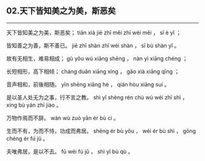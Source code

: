 ## 02.天下皆知美之为美，斯恶矣
---


<ruby><rbc><rb> 天下皆知美之为美，斯恶矣； </rb></rbc>
  <rtc><rt> tiān  xià  jiē  zhī  měi  zhī  wèi  měi ， sī  è  yǐ ；</rt></rtc>
</ruby>

<ruby><rbc><rb> 皆知善之为善，斯不善已。 </rb></rbc>
  <rtc><rt> jiē  zhī  shàn  zhī  wéi  shàn ， sī  bù  shàn  yǐ 。</rt></rtc>
</ruby>

<ruby><rbc><rb> 故有无相生，难易相成； </rb></rbc>
  <rtc><rt> gù  yǒu  wú  xiāng  shēng ， nàn  yì  xiāng  chéng ；</rt></rtc>
</ruby>

<ruby><rbc><rb> 长短相形，高下相倾； </rb></rbc>
  <rtc><rt> cháng  duǎn  xiāng  xíng ， gāo  xià  xiāng  qīng ；</rt></rtc>
</ruby>

<ruby><rbc><rb> 音声相和，前後相随。 </rb></rbc>
  <rtc><rt> yīn  shēng  xiāng  hè ， qián  hòu  xiāng  suí 。</rt></rtc>
</ruby>

<ruby><rbc><rb> 是以圣人处无为之事，行不言之教。 </rb></rbc>
  <rtc><rt> shì  yǐ  shèng  rén  chù  wú  wéi  zhī  shì ， xíng  bù  yán  zhī  jiào 。</rt></rtc>
</ruby>

<ruby><rbc><rb> 万物作焉而不辞。 </rb></rbc>
  <rtc><rt> wàn  wù  zuò  yān  ér  bù  cí 。</rt></rtc>
</ruby>

<ruby><rbc><rb> 生而不有，为而不恃，功成而弗居。 </rb></rbc>
  <rtc><rt> shēng  ér  bù  yǒu ， wéi  ér  bù  shì ， gōng  chéng  ér  fú  jū 。</rt></rtc>
</ruby>

<ruby><rbc><rb> 夫唯弗居，是以不去。 </rb></rbc>
  <rtc><rt> fū  wéi  fú  jū ， shì  yǐ  bù  qù 。</rt></rtc>
</ruby>

<ruby><rbc><rb>   </rb></rbc>
  <rtc><rt> </rt></rtc>
</ruby>

